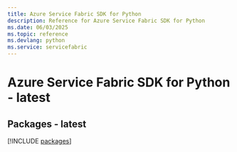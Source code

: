 ```yaml
---
title: Azure Service Fabric SDK for Python
description: Reference for Azure Service Fabric SDK for Python
ms.date: 06/03/2025
ms.topic: reference
ms.devlang: python
ms.service: servicefabric
---
```

# Azure Service Fabric SDK for Python - latest
## Packages - latest
[!INCLUDE [packages](service-fabric-index.md)]